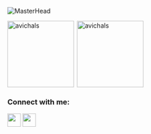![MasterHead](https://media.licdn.com/dms/image/C4D12AQESj72-s5gEKg/article-cover_image-shrink_600_2000/0/1626753867110?e=2147483647&v=beta&t=Kf7YAuwZtyCGYLNch-Mgc5eOC-7h7uL_dnBAIgsAFRQ)
<p><img align="left" src="https://github-readme-stats.vercel.app/api/top-langs?username=avichals&show_icons=true&locale=en&layout=compact" alt="avichals" height="150px" /></p>
<p>&nbsp;<img align="center" src="https://github-readme-stats.vercel.app/api?username=avichals&show_icons=true&locale=en" alt="avichals" height="150px"/></p>
<h3 align="left">Connect with me:</h3>
<p align="left"><a href="https://linkedin.com/in/avichalsharma7" target="blank"><img align="center" src="https://cdn-icons-png.flaticon.com/512/174/174857.png" height="30" width="30" /></a>
<a href="https://public.tableau.com/app/profile/avichalsharma" target="blank"><img align="center" src="https://images.ctfassets.net/76f8cs5bg9si/38ggNE1ggnjPLDGP3fV6Sb/1dd26f4f7dcd5767f0362cee8369ac92/Feature-Photo-Tableau.png?w=2560&q=100" height="30" width="30" /></a>
</p>

